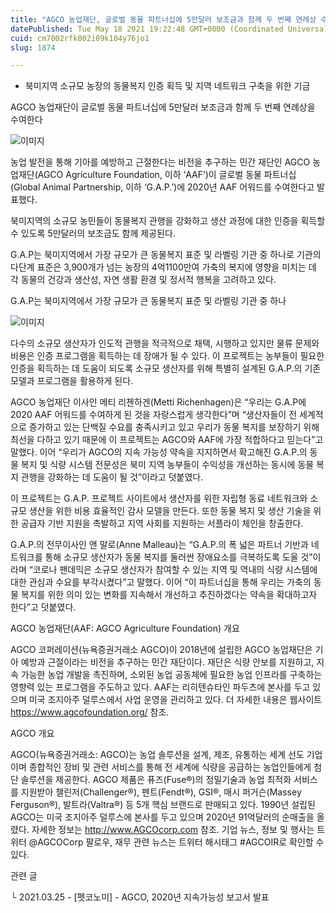 ```yaml
---
title: "AGCO 농업재단, 글로벌 동물 파트너십에 5만달러 보조금과 함께 두 번째 연례상 수여"
datePublished: Tue May 18 2021 19:22:48 GMT+0000 (Coordinated Universal Time)
cuid: cm7002rfk002i09k104y76jo1
slug: 1874

---
```



- 북미지역 소규모 농장의 동물복지 인증 획득 및 지역 네트워크 구축을 위한 기금

AGCO 농업재단이 글로벌 동물 파트너십에 5만달러 보조금과 함께 두 번째 연례상을 수여한다

![이미지](https://cdn.hashnode.com/res/hashnode/image/upload/v1739249212292/4966546a-ea96-4834-8b42-1d8ed897137c.jpeg)

농업 발전을 통해 기아를 예방하고 근절한다는 비전을 추구하는 민간 재단인 AGCO 농업재단(AGCO Agriculture Foundation, 이하 ‘AAF’)이 글로벌 동물 파트너십(Global Animal Partnership, 이하 ‘G.A.P.’)에 2020년 AAF 어워드를 수여한다고 발표했다.

북미지역의 소규모 농민들이 동물복지 관행을 강화하고 생산 과정에 대한 인증을 획득할 수 있도록 5만달러의 보조금도 함께 제공된다.

G.A.P는 북미지역에서 가장 규모가 큰 동물복지 표준 및 라벨링 기관 중 하나로 기관의 다단계 표준은 3,900개가 넘는 농장의 4억1100만여 가축의 복지에 영향을 미치는 데 각 동물의 건강과 생산성, 자연 생활 환경 및 정서적 행복을 고려하고 있다.

G.A.P는 북미지역에서 가장 규모가 큰 동물복지 표준 및 라벨링 기관 중 하나

![이미지](https://cdn.hashnode.com/res/hashnode/image/upload/v1739249214168/ef31a5ff-caf6-41fa-a8a7-d362a3876424.jpeg)

다수의 소규모 생산자가 인도적 관행을 적극적으로 채택, 시행하고 있지만 물류 문제와 비용은 인증 프로그램을 획득하는 데 장애가 될 수 있다. 이 프로젝트는 농부들이 필요한 인증을 획득하는 데 도움이 되도록 소규모 생산자를 위해 특별히 설계된 G.A.P.의 기존 모델과 프로그램을 활용하게 된다.

AGCO 농업재단 이사인 메티 리첸하겐(Metti Richenhagen)은 “우리는 G.A.P에 2020 AAF 어워드를 수여하게 된 것을 자랑스럽게 생각한다”며 “생산자들이 전 세계적으로 증가하고 있는 단백질 수요를 충족시키고 있고 우리가 동물 복지를 보장하기 위해 최선을 다하고 있기 때문에 이 프로젝트는 AGCO와 AAF에 가장 적합하다고 믿는다”고 말했다. 이어 “우리가 AGCO의 지속 가능성 약속을 지지하면서 확고해진 G.A.P.의 동물 복지 및 식량 시스템 전문성은 북미 지역 농부들이 수익성을 개선하는 동시에 동물 복지 관행을 강화하는 데 도움이 될 것”이라고 덧붙였다.

이 프로젝트는 G.A.P. 프로젝트 사이트에서 생산자를 위한 자립형 동료 네트워크와 소규모 생산을 위한 비용 효율적인 감사 모델을 만든다. 또한 동물 복지 및 생산 기술을 위한 공급자 기반 지원을 촉발하고 지역 사회를 지원하는 서플라이 체인을 창출한다.

G.A.P.의 전무이사인 앤 말로(Anne Malleau)는 “G.A.P.의 폭 넓은 파트너 기반과 네트워크를 통해 소규모 생산자가 동물 복지를 둘러싼 장애요소를 극복하도록 도울 것”이라며 “코로나 팬데믹은 소규모 생산자가 참여할 수 있는 지역 및 역내의 식량 시스템에 대한 관심과 수요를 부각시켰다”고 말했다. 이어 “이 파트너십을 통해 우리는 가축의 동물 복지를 위한 의미 있는 변화를 지속해서 개선하고 추진하겠다는 약속을 확대하고자 한다”고 덧붙였다.

AGCO 농업재단(AAF: AGCO Agriculture Foundation) 개요

AGCO 코퍼레이션(뉴욕증권거래소 AGCO)이 2018년에 설립한 AGCO 농업재단은 기아 예방과 근절이라는 비전을 추구하는 민간 재단이다. 재단은 식량 안보를 지원하고, 지속 가능한 농업 개발을 촉진하며, 소외된 농업 공동체에 필요한 농업 인프라를 구축하는 영향력 있는 프로그램을 주도하고 있다. AAF는 리히텐슈타인 파두츠에 본사를 두고 있으며 미국 조지아주 덜루스에서 사업 운영을 관리하고 있다. 더 자세한 내용은 웹사이트 https://www.agcofoundation.org/ 참조.

AGCO 개요

AGCO(뉴욕증권거래소: AGCO)는 농업 솔루션을 설계, 제조, 유통하는 세계 선도 기업이며 종합적인 장비 및 관련 서비스를 통해 전 세계에 식량을 공급하는 농업인들에게 첨단 솔루션을 제공한다. AGCO 제품은 퓨즈(Fuse®)의 정밀기술과 농업 최적화 서비스를 지원받아 챌린저(Challenger®), 펜트(Fendt®), GSI®, 매시 퍼거슨(Massey Ferguson®), 발트라(Valtra®) 등 5개 핵심 브랜드로 판매되고 있다. 1990년 설립된 AGCO는 미국 조지아주 덜루스에 본사를 두고 있으며 2020년 91억달러의 순매출을 올렸다. 자세한 정보는 http://www.AGCOcorp.com 참조. 기업 뉴스, 정보 및 행사는 트위터 @AGCOCorp 팔로우, 재무 관련 뉴스는 트위터 해시태그 #AGCOIR로 확인할 수 있다.

관련 글

└ 2021.03.25 - [펫코노미] - AGCO, 2020년 지속가능성 보고서 발표